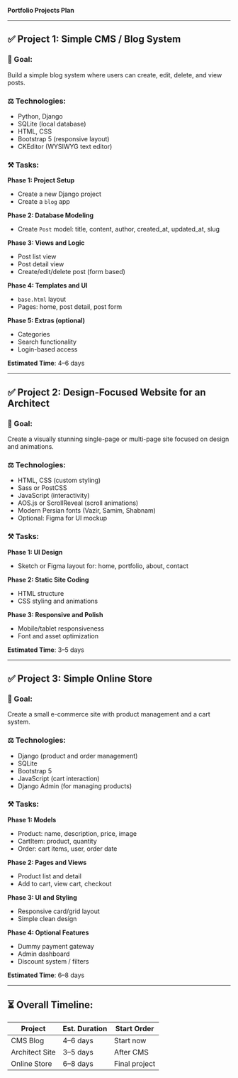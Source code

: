 **Portfolio Projects Plan**

---

## ✅ Project 1: Simple CMS / Blog System

### 🌟 Goal:
Build a simple blog system where users can create, edit, delete, and view posts.

### ⚖️ Technologies:
- Python, Django
- SQLite (local database)
- HTML, CSS
- Bootstrap 5 (responsive layout)
- CKEditor (WYSIWYG text editor)

### ⚒️ Tasks:
**Phase 1: Project Setup**
- Create a new Django project
- Create a `blog` app

**Phase 2: Database Modeling**
- Create `Post` model: title, content, author, created_at, updated_at, slug

**Phase 3: Views and Logic**
- Post list view
- Post detail view
- Create/edit/delete post (form based)

**Phase 4: Templates and UI**
- `base.html` layout
- Pages: home, post detail, post form

**Phase 5: Extras (optional)**
- Categories
- Search functionality
- Login-based access

**Estimated Time**: 4–6 days

---

## ✅ Project 2: Design-Focused Website for an Architect

### 🌟 Goal:
Create a visually stunning single-page or multi-page site focused on design and animations.

### ⚖️ Technologies:
- HTML, CSS (custom styling)
- Sass or PostCSS
- JavaScript (interactivity)
- AOS.js or ScrollReveal (scroll animations)
- Modern Persian fonts (Vazir, Samim, Shabnam)
- Optional: Figma for UI mockup

### ⚒️ Tasks:
**Phase 1: UI Design**
- Sketch or Figma layout for: home, portfolio, about, contact

**Phase 2: Static Site Coding**
- HTML structure
- CSS styling and animations

**Phase 3: Responsive and Polish**
- Mobile/tablet responsiveness
- Font and asset optimization

**Estimated Time**: 3–5 days

---

## ✅ Project 3: Simple Online Store

### 🌟 Goal:
Create a small e-commerce site with product management and a cart system.

### ⚖️ Technologies:
- Django (product and order management)
- SQLite
- Bootstrap 5
- JavaScript (cart interaction)
- Django Admin (for managing products)

### ⚒️ Tasks:
**Phase 1: Models**
- Product: name, description, price, image
- CartItem: product, quantity
- Order: cart items, user, order date

**Phase 2: Pages and Views**
- Product list and detail
- Add to cart, view cart, checkout

**Phase 3: UI and Styling**
- Responsive card/grid layout
- Simple clean design

**Phase 4: Optional Features**
- Dummy payment gateway
- Admin dashboard
- Discount system / filters

**Estimated Time**: 6–8 days

---

## ⏳ Overall Timeline:

| Project | Est. Duration | Start Order |
|--------|---------------|-------------|
| CMS Blog | 4–6 days | Start now |
| Architect Site | 3–5 days | After CMS |
| Online Store | 6–8 days | Final project |

